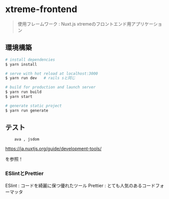 # xtreme-frontend

> 使用フレームワーク : Nuxt.js
> xtremeのフロントエンド用アプリケーション

## 環境構築

``` bash
# install dependencies
$ yarn install

# serve with hot reload at localhost:3000
$ yarn run dev   # rails sと同じ

# build for production and launch server
$ yarn run build
$ yarn start

# generate static project
$ yarn run generate
```

## テスト
```
	ava , jsdom 
```
https://ja.nuxtjs.org/guide/development-tools/

を参照！

### ESlintとPrettier

ESlint : コードを綺麗に保つ優れたツール
Prettier : とても人気のあるコードフォーマッタ
